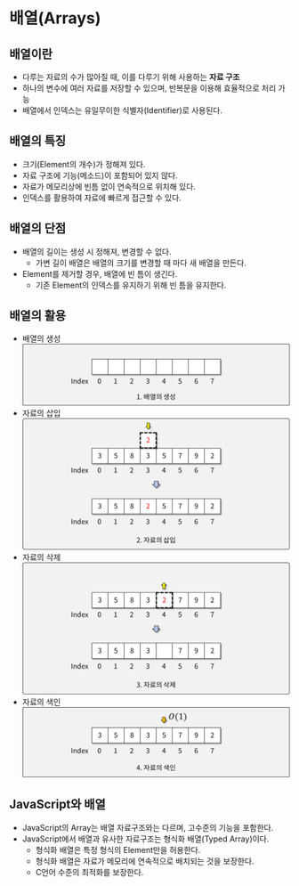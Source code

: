 # 배열(Arrays)

## 배열이란

- 다루는 자료의 수가 많아질 때, 이를 다루기 위해 사용하는 **자료 구조**
- 하나의 변수에 여러 자료를 저장할 수 있으며, 반복문을 이용해 효율적으로 처리 가능
- 배열에서 인덱스는 유일무이한 식별자(Identifier)로 사용된다.

## 배열의 특징

- 크기(Element의 개수)가 정해져 있다.
- 자료 구조에 기능(메소드)이 포함되어 있지 않다.
- 자료가 메모리상에 빈틈 없이 연속적으로 위치해 있다.
- 인덱스를 활용하여 자료에 빠르게 접근할 수 있다.

## 배열의 단점

- 배열의 길이는 생성 시 정해져, 변경할 수 없다.
  - 가변 길이 배열은 배열의 크기를 변경할 때 마다 새 배열을 만든다.
- Element를 제거할 경우, 배열에 빈 틈이 생긴다.
  - 기존 Element의 인덱스를 유지하기 위해 빈 틈을 유지한다.

## 배열의 활용

- 배열의 생성
![배열의 생성](img/1.png)
- 자료의 삽입
![자료의 삽입](img/2.png)
- 자료의 삭제
![자료의 삭제](img/3.png)
- 자료의 색인
![자료의 색인](img/4.png)

## JavaScript와 배열

- JavaScript의 Array는 배열 자료구조와는 다르며, 고수준의 기능을 포함한다.
- JavaScript에서 배열과 유사한 자료구조는 형식화 배열(Typed Array)이다.
  - 형식화 배열은 특정 형식의 Element만을 허용한다.
  - 형식화 배열은 자료가 메모리에 연속적으로 배치되는 것을 보장한다.
  - C언어 수준의 최적화를 보장한다.
